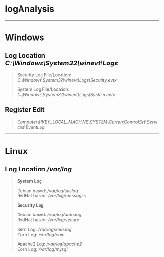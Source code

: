 # logAnalysis
***
# Windows

  ## Log Location *C:\Windows\System32\winevt\Logs*
  > Security Log File/Location: *C:\Windows\System32\winevt\Logs\Security.evtx*
  > 
  > System Log File/Location: *C:\Windows\System32\winevt\Logs\System.evtx*

  ## Register Edit
  > *Computer\HKEY_LOCAL_MACHINE\SYSTEM\CurrentControlSet\Services\EventLog*
  
***
# Linux

  ## Log Location */var/log*
  > **System Log**   
  > 
  > Debian based: */var/log/syslog* <br>
  > RedHat based: */var/log/messages*
  >
  > **Security Log**
  > 
  > Debian based: */var/log/auth.log* <br>
  > RedHat based: */var/log/secure*
  >
  > Kern Log: */var/log/kern.log* <br>
  > Corn Log: */var/log/cron* <br>
  > 
  > Apache2 Log: */var/log/apache2* <br>
  > Corn Log: */var/log/mysql* <br>
  
